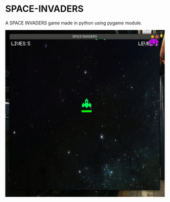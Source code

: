# SPACE-INVADERS
A SPACE INVADERS game made in python using pygame module.

![GAME](screenshots/game.gif)
